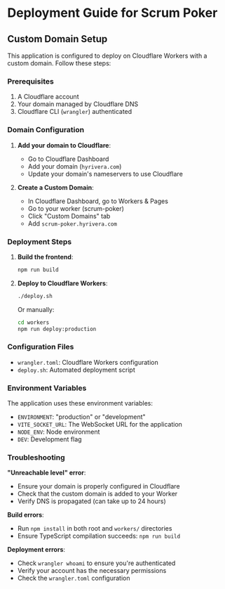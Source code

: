 # Deployment Guide for Scrum Poker

## Custom Domain Setup

This application is configured to deploy on Cloudflare Workers with a custom domain. Follow these steps:

### Prerequisites

1. A Cloudflare account
2. Your domain managed by Cloudflare DNS
3. Cloudflare CLI (`wrangler`) authenticated

### Domain Configuration

1. **Add your domain to Cloudflare**:
   - Go to Cloudflare Dashboard
   - Add your domain (`hyrivera.com`)
   - Update your domain's nameservers to use Cloudflare

2. **Create a Custom Domain**:
   - In Cloudflare Dashboard, go to Workers & Pages
   - Go to your worker (scrum-poker)
   - Click "Custom Domains" tab
   - Add `scrum-poker.hyrivera.com`

### Deployment Steps

1. **Build the frontend**:

   ```bash
   npm run build
   ```

2. **Deploy to Cloudflare Workers**:

   ```bash
   ./deploy.sh
   ```

   Or manually:

   ```bash
   cd workers
   npm run deploy:production
   ```

### Configuration Files

- `wrangler.toml`: Cloudflare Workers configuration
- `deploy.sh`: Automated deployment script

### Environment Variables

The application uses these environment variables:

- `ENVIRONMENT`: "production" or "development"
- `VITE_SOCKET_URL`: The WebSocket URL for the application
- `NODE_ENV`: Node environment
- `DEV`: Development flag

### Troubleshooting

**"Unreachable level" error**:

- Ensure your domain is properly configured in Cloudflare
- Check that the custom domain is added to your Worker
- Verify DNS is propagated (can take up to 24 hours)

**Build errors**:

- Run `npm install` in both root and `workers/` directories
- Ensure TypeScript compilation succeeds: `npm run build`

**Deployment errors**:

- Check `wrangler whoami` to ensure you're authenticated
- Verify your account has the necessary permissions
- Check the `wrangler.toml` configuration
